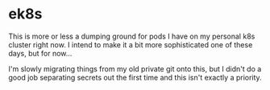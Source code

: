 # ek8s

This is more or less a dumping ground for pods I have on my personal k8s
cluster right now. I intend to make it a bit more sophisticated one of these
days, but for now...

I'm slowly migrating things from my old private git onto this, but I didn't do
a good job separating secrets out the first time and this isn't exactly a
priority. 
